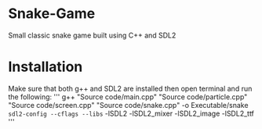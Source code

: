 # Snake-Game
Small classic snake game built using C++ and SDL2

# Installation
Make sure that both g++ and SDL2 are installed then open terminal and run the following:
'''
g++ "Source code/main.cpp" "Source code/particle.cpp" "Source code/screen.cpp" "Source code/snake.cpp" -o Executable/snake `sdl2-config --cflags --libs` -lSDL2 -lSDL2_mixer -lSDL2_image -lSDL2_ttf
'''
